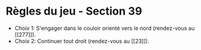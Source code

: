 # Règles du jeu - Section 39

- Choix 1: S'engager dans le couloir orienté vers le nord (rendez-vous au [[277]]).
- Choix 2: Continuer tout droit (rendez-vous au [[23]]).